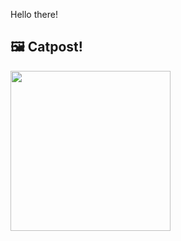 Hello there!



## 🖼️ Catpost!

<sub>
    <img src="https://cdn2.thecatapi.com/images/1ag.gif" height="256">
</sub>

